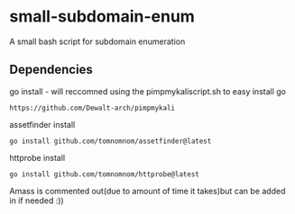 # small-subdomain-enum
A small bash script for subdomain enumeration 

## Dependencies
go install - will reccomned using the pimpmykaliscript.sh to easy install go
```
https://github.com/Dewalt-arch/pimpmykali
```

assetfinder install
```
go install github.com/tomnomnom/assetfinder@latest
```
httprobe install
```
go install github.com/tomnomnom/httprobe@latest
```

Amass is commented out(due to amount of time it takes)but can be added in if needed :))
